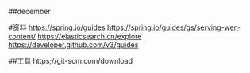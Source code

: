 ##december

#资料
https://spring.io/guides
https://spring.io/guides/gs/serving-wen-content/
https://elasticsearch.cn/explore
https://developer.github.com/v3/guides

##工具
https;//git-scm.com/download
